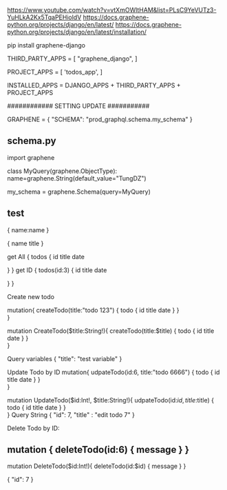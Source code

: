 https://www.youtube.com/watch?v=vtXmOWltHAM&list=PLsC9YeVUTz3-YuHLkA2Kx5TqaPEHioldV
https://docs.graphene-python.org/projects/django/en/latest/
https://docs.graphene-python.org/projects/django/en/latest/installation/

pip install graphene-django


THIRD_PARTY_APPS = [
    "graphene_django",
]

PROJECT_APPS = [
    'todos_app',
]

INSTALLED_APPS = DJANGO_APPS + THIRD_PARTY_APPS + PROJECT_APPS

############ SETTING UPDATE ###########

GRAPHENE = {
    "SCHEMA": "prod_graphql.schema.my_schema"
}
## schema.py
import graphene


class MyQuery(graphene.ObjectType):
    name=graphene.String(default_value="TungDZ")
    


my_schema = graphene.Schema(query=MyQuery)

## test
{
  name:name
}

{
  name
  title
}

get All
{
  todos {
    id
    title
    date
    
  }
}
get ID
{
  todos(id:3) {
    id
    title
    date
    
  }
}

Create new todo

mutation{
	createTodo(title:"todo 123") {
    todo {
      id
      title
      date
    }
  }  
}

mutation CreateTodo($title:String!){
	createTodo(title:$title) {
    todo {
      id
      title
      date
    }
  }  
}

Query variables
{
    "title": "test variable"
}

Update Todo by ID
mutation{
	udpateTodo(id:6, title:"todo 6666") {
		todo {
      id
      title
      date
    }
  }  
}

mutation UpdateTodo($id:Int!, $title:String!){
	udpateTodo(id:$id, title:$title) {
		todo {
      id
      title
      date
    }
  }  
}
Query String
{
    "id": 7,
    "title" : "edit todo 7"
}

Delete Todo by ID:

mutation {
    deleteTodo(id:6) {
        message
    }
}
-----
mutation DeleteTodo($id:Int!){
	deleteTodo(id:$id) {
        message
    }
} 

{
    "id": 7
}

